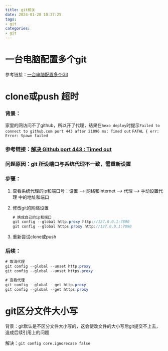 ```yaml
---
title: git相关
date: 2024-01-28 10:37:25
tags:
- git
categories: 
- git
---
```


# 一台电脑配置多个git

参考链接：[一台电脑配置多个Git](https://blog.csdn.net/qq_39127371/article/details/126692664)

# clone或push 超时

### 背景：

家里的网访问不了github，所以开了代理，结果在`hexo deploy`时提示`Failed to connect to github.com port 443 after 21096 ms: Timed out` `FATAL { err: Error: Spawn failed`

### 参考链接：[解决 Github port 443 : Timed out](https://zhuanlan.zhihu.com/p/636418854)

### 问题原因：git 所设端口与系统代理不一致，需重新设置

### 步骤：

1. 查看系统代理的ip和端口号：设置 --> 网络和Internet --> 代理 --> 手动设置代理  中的地址和端口

2. 修改git的网络设置

    ```C#
    # 换成自己的ip和端口
    git config --global http.proxy http://127.0.0.1:7890 
    git config --global https.proxy http://127.0.0.1:7890
    ```

3. 重新尝试clone或push

### 后续：

```C#
# 取消代理
git config --global --unset http.proxy
git config --global --unset https.proxy

# 查看代理
git config --global --get http.proxy
git config --global --get https.proxy
```


# git区分文件大小写

背景：git默认是不区分文件大小写的，这会使改文件的大小写后git提交不上去，造成后续引用上的问题

解决：`git config core.ignorecase false`